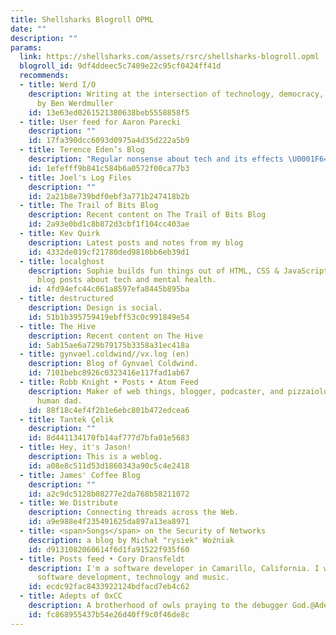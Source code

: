 ```yaml
---
title: Shellsharks Blogroll OPML
date: ""
description: ""
params:
  link: https://shellsharks.com/assets/rsrc/shellsharks-blogroll.opml
  blogroll_id: 9df4ddeec5c7409e22c95cf0424ff41d
  recommends:
  - title: Werd I/O
    description: Writing at the intersection of technology, democracy, and society
      by Ben Werdmuller
    id: 13e63ed0261521380638beb5558858f5
  - title: User feed for Aaron Parecki
    description: ""
    id: 17fa390dcc6093d0975a4d35d222a5b9
  - title: Terence Eden’s Blog
    description: "Regular nonsense about tech and its effects \U0001F643"
    id: 1efefff9b841c584b6a0572f00ca77b3
  - title: Joel's Log Files
    description: ""
    id: 2a21b8e739bdf0ebf3a771b247418b2b
  - title: The Trail of Bits Blog
    description: Recent content on The Trail of Bits Blog
    id: 2a93e0bd1c8b872d3cbf1f104cc403ae
  - title: Kev Quirk
    description: Latest posts and notes from my blog
    id: 4332de019cf21780ded9810bb6eb39d1
  - title: localghost
    description: Sophie builds fun things out of HTML, CSS & JavaScript, and writes
      blog posts about tech and mental health.
    id: 4fd94efc44c061a8597efa8445b895ba
  - title: destructured
    description: Design is social.
    id: 51b1b395759419ebff53c0c991849e54
  - title: The Hive
    description: Recent content on The Hive
    id: 5ab15ae6a729b79175b3358a31ec418a
  - title: gynvael.coldwind//vx.log (en)
    description: Blog of Gynvael Coldwind.
    id: 7101bebc8926c0323416e117fad1ab67
  - title: Robb Knight • Posts • Atom Feed
    description: Maker of web things, blogger, podcaster, and pizzaiolo. Cat dad and
      human dad.
    id: 88f18c4ef4f2b1e6ebc801b472edcea6
  - title: Tantek Çelik
    description: ""
    id: 8d441134170fb14af777d7bfa01e5683
  - title: Hey, it's Jason!
    description: This is a weblog.
    id: a08e8c511d53d1860343a90c5c4e2418
  - title: James' Coffee Blog
    description: ""
    id: a2c9dc5128b08277e2da768b58211072
  - title: We Distribute
    description: Connecting threads across the Web.
    id: a9e988e4f235491625da897a13ea8971
  - title: <span>Songs</span> on the Security of Networks
    description: a blog by Michał "rysiek" Woźniak
    id: d9131082060614f6d1fa91522f935f60
  - title: Posts feed • Cory Dransfeldt
    description: I'm a software developer in Camarillo, California. I write about
      software development, technology and music.
    id: ecdc92fac8433922124bdfacd7eb4c62
  - title: Adepts of 0xCC
    description: A brotherhood of owls praying to the debugger God.@AdeptsOf0xCC
    id: fc868955437b54e26d40ff9c0f46de8c
---
```

